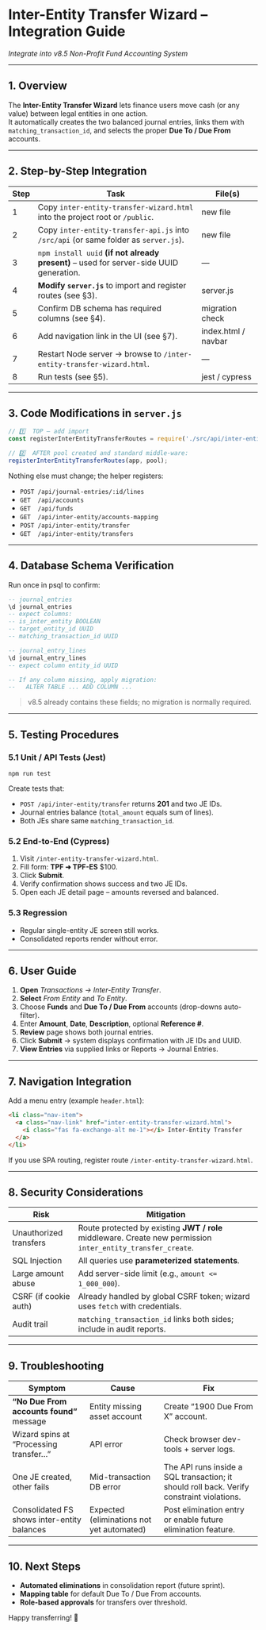 # Inter-Entity Transfer Wizard – Integration Guide  
_Integrate into v8.5 Non-Profit Fund Accounting System_

---

## 1.  Overview

The **Inter-Entity Transfer Wizard** lets finance users move cash (or any value) between legal entities in one action.  
It automatically creates the two balanced journal entries, links them with `matching_transaction_id`, and selects the proper **Due To / Due From** accounts.

---

## 2.  Step-by-Step Integration

| Step | Task | File(s) |
|------|------|---------|
| 1 | Copy `inter-entity-transfer-wizard.html` into the project root or `/public`. | new file |
| 2 | Copy `inter-entity-transfer-api.js` into `/src/api` (or same folder as `server.js`). | new file |
| 3 | `npm install uuid` **(if not already present)** – used for server-side UUID generation. | — |
| 4 | **Modify `server.js`** to import and register routes (see §3). | server.js |
| 5 | Confirm DB schema has required columns (see §4). | migration check |
| 6 | Add navigation link in the UI (see §7). | index.html / navbar |
| 7 | Restart Node server → browse to `/inter-entity-transfer-wizard.html`. | — |
| 8 | Run tests (see §5). | jest / cypress |

---

## 3.  Code Modifications in `server.js`

```js
// 1️⃣  TOP – add import
const registerInterEntityTransferRoutes = require('./src/api/inter-entity-transfer-api');

// 2️⃣  AFTER pool created and standard middle-ware:
registerInterEntityTransferRoutes(app, pool);
```

Nothing else must change; the helper registers:

* `POST /api/journal-entries/:id/lines`
* `GET  /api/accounts`
* `GET  /api/funds`
* `GET  /api/inter-entity/accounts-mapping`
* `POST /api/inter-entity/transfer`
* `GET  /api/inter-entity/transfers`

---

## 4.  Database Schema Verification

Run once in psql to confirm:

```sql
-- journal_entries
\d journal_entries
-- expect columns:
-- is_inter_entity BOOLEAN
-- target_entity_id UUID
-- matching_transaction_id UUID

-- journal_entry_lines
\d journal_entry_lines
-- expect column entity_id UUID

-- If any column missing, apply migration:
--   ALTER TABLE ... ADD COLUMN ...
```

> v8.5 already contains these fields; no migration is normally required.

---

## 5.  Testing Procedures

### 5.1  Unit / API Tests (Jest)

```
npm run test
```

Create tests that:

* `POST /api/inter-entity/transfer` returns **201** and two JE IDs.
* Journal entries balance (`total_amount` equals sum of lines).
* Both JEs share same `matching_transaction_id`.

### 5.2  End-to-End (Cypress)

1. Visit `/inter-entity-transfer-wizard.html`.
2. Fill form: **TPF ➜ TPF-ES** $100.
3. Click **Submit**.
4. Verify confirmation shows success and two JE IDs.
5. Open each JE detail page – amounts reversed and balanced.

### 5.3  Regression

* Regular single-entity JE screen still works.
* Consolidated reports render without error.

---

## 6.  User Guide

1. **Open** _Transactions → Inter-Entity Transfer_.  
2. **Select** _From Entity_ and _To Entity_.  
3. Choose **Funds** and **Due To / Due From** accounts (drop-downs auto-filter).  
4. Enter **Amount**, **Date**, **Description**, optional **Reference #**.  
5. **Review** page shows both journal entries.  
6. Click **Submit** → system displays confirmation with JE IDs and UUID.  
7. **View Entries** via supplied links or Reports → Journal Entries.

---

## 7.  Navigation Integration

Add a menu entry (example `header.html`):

```html
<li class="nav-item">
  <a class="nav-link" href="inter-entity-transfer-wizard.html">
    <i class="fas fa-exchange-alt me-1"></i> Inter-Entity Transfer
  </a>
</li>
```

If you use SPA routing, register route `/inter-entity-transfer-wizard.html`.

---

## 8.  Security Considerations

| Risk | Mitigation |
|------|------------|
| Unauthorized transfers | Route protected by existing **JWT / role** middleware. Create new permission `inter_entity_transfer_create`. |
| SQL Injection | All queries use **parameterized statements**. |
| Large amount abuse | Add server-side limit (e.g., `amount <= 1_000_000`). |
| CSRF (if cookie auth) | Already handled by global CSRF token; wizard uses `fetch` with credentials. |
| Audit trail | `matching_transaction_id` links both sides; include in audit reports. |

---

## 9.  Troubleshooting

| Symptom | Cause | Fix |
|---------|-------|-----|
| **“No Due From accounts found”** message | Entity missing asset account | Create “1900 Due From X” account. |
| Wizard spins at “Processing transfer…” | API error | Check browser dev-tools + server logs. |
| One JE created, other fails | Mid-transaction DB error | The API runs inside a SQL transaction; it should roll back. Verify constraint violations. |
| Consolidated FS shows inter-entity balances | Expected (eliminations not yet automated) | Post elimination entry or enable future elimination feature. |

---

## 10.  Next Steps

* **Automated eliminations** in consolidation report (future sprint).  
* **Mapping table** for default Due To / Due From accounts.  
* **Role-based approvals** for transfers over threshold.

Happy transferring! 🎉
